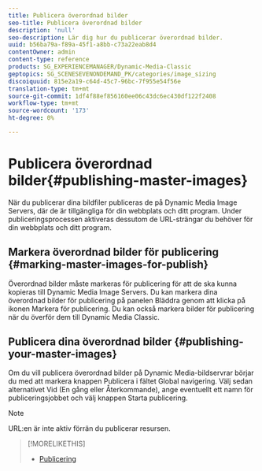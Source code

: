 ```yaml
---
title: Publicera överordnad bilder
seo-title: Publicera överordnad bilder
description: 'null'
seo-description: Lär dig hur du publicerar överordnad bilder.
uuid: b56ba79a-f89a-45f1-a8bb-c73a22eab8d4
contentOwner: admin
content-type: reference
products: SG_EXPERIENCEMANAGER/Dynamic-Media-Classic
geptopics: SG_SCENESEVENONDEMAND_PK/categories/image_sizing
discoiquuid: 815e2a19-c64d-45c7-96bc-7f955e54f56e
translation-type: tm+mt
source-git-commit: 1df4f88ef856160ee06c43dc6ec430df122f2408
workflow-type: tm+mt
source-wordcount: '173'
ht-degree: 0%

---
```



# Publicera överordnad bilder{#publishing-master-images}

När du publicerar dina bildfiler publiceras de på Dynamic Media Image Servers, där de är tillgängliga för din webbplats och ditt program. Under publiceringsprocessen aktiveras dessutom de URL-strängar du behöver för din webbplats och ditt program.

## Markera överordnad bilder för publicering {#marking-master-images-for-publish}

Överordnad bilder måste markeras för publicering för att de ska kunna kopieras till Dynamic Media Image Servers. Du kan markera dina överordnad bilder för publicering på panelen Bläddra genom att klicka på ikonen Markera för publicering. Du kan också markera bilder för publicering när du överför dem till Dynamic Media Classic.

## Publicera dina överordnad bilder {#publishing-your-master-images}

Om du vill publicera överordnad bilder på Dynamic Media-bildservrar börjar du med att markera knappen Publicera i fältet Global navigering. Välj sedan alternativet Vid (En gång eller Återkommande), ange eventuellt ett namn för publiceringsjobbet och välj knappen Starta publicering.

>[!NOTE]
>
>URL:en är inte aktiv förrän du publicerar resursen.

>[!MORELIKETHIS]
>
>* [Publicering](publishing-files.md#publishing_files)

